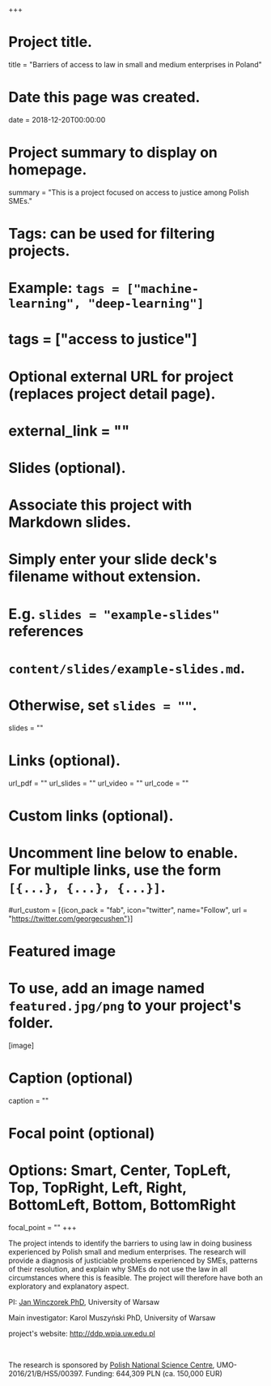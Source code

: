 +++
# Project title.
title = "Barriers of access to law in small and medium enterprises in Poland"

# Date this page was created.
date = 2018-12-20T00:00:00

# Project summary to display on homepage.
summary = "This is a project focused on access to justice among Polish SMEs."

# Tags: can be used for filtering projects.
# Example: `tags = ["machine-learning", "deep-learning"]`
# tags = ["access to justice"]

# Optional external URL for project (replaces project detail page).
# external_link = ""

# Slides (optional).
#   Associate this project with Markdown slides.
#   Simply enter your slide deck's filename without extension.
#   E.g. `slides = "example-slides"` references 
#   `content/slides/example-slides.md`.
#   Otherwise, set `slides = ""`.
slides = ""

# Links (optional).
url_pdf = ""
url_slides = ""
url_video = ""
url_code = ""

# Custom links (optional).
#   Uncomment line below to enable. For multiple links, use the form `[{...}, {...}, {...}]`.
#url_custom = [{icon_pack = "fab", icon="twitter", name="Follow", url = "https://twitter.com/georgecushen"}]

# Featured image
# To use, add an image named `featured.jpg/png` to your project's folder. 
[image]
  # Caption (optional)
  caption = ""
  
  # Focal point (optional)
  # Options: Smart, Center, TopLeft, Top, TopRight, Left, Right, BottomLeft, Bottom, BottomRight
  focal_point = ""
+++

The project intends to identify the barriers to using law in doing business experienced by Polish small and medium enterprises. The research will provide a diagnosis of justiciable problems experienced by SMEs, patterns of their resolution, and explain why SMEs do not use the law in all circumstances where this is feasible. The project will therefore have both an exploratory and explanatory aspect.

PI: [Jan Winczorek PhD](http://www.janwin.info), University of Warsaw

Main investigator: Karol Muszyński PhD, University of Warsaw

project's website: http://ddp.wpia.uw.edu.pl

<br/>

The research is sponsored by [Polish National Science Centre](https://www.ncn.gov.pl/), UMO-2016/21/B/HS5/00397. Funding: 644,309 PLN (ca. 150,000 EUR)
